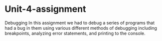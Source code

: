 # Unit-4-assignment
Debugging
In this assignment we had to debug a series of programs that had a bug in them using various different methods of debugging including breakpoints, analyzing error statements, and printing to the console.
